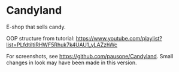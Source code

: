 # Candyland
E-shop that sells candy.

OOP structure from tutorial: https://www.youtube.com/playlist?list=PLfdtiltiRHWF5Rhuk7k4UAU1_yLAZzhWc

For screenshots, see https://github.com/pausone/Candyland. Small changes in look may have been made in this version. 
